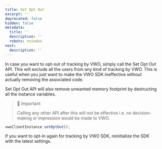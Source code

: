 ```yaml
---
title: Set Opt Out
excerpt: ''
deprecated: false
hidden: false
metadata:
  title: ''
  description: ''
  robots: noindex
next:
  description: ''
---
```

In case you want to opt-out of tracking by VWO, simply call the Set Opt Out API. This will exclude all the users from any kind of tracking by VWO. This is useful when you just want to make the VWO SDK ineffective without actually removing the associated code.

Set Opt Out API will also remove unwanted memory footprint by destructing all the instance variables.

> 📘 Important
>
> Calling any other API after this will not be effective i.e. no decision-making or impression would be made to VWO.

```javascript Node.js
vwoClientInstance.setOptOut();
```

If you want to opt-in again for tracking by VWO SDK, reinitialize the SDK with the latest settings.
